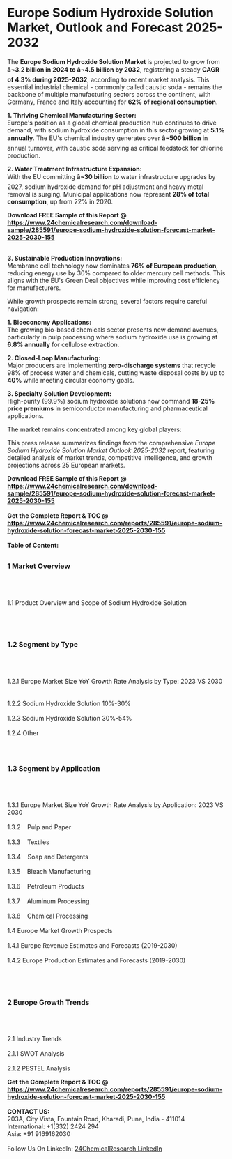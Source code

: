 <h1>Europe Sodium Hydroxide Solution Market, Outlook and Forecast 2025-2032</h1><p>The <strong>Europe Sodium Hydroxide Solution Market</strong> is projected to grow from <strong>â¬3.2 billion in 2024 to â¬4.5 billion by 2032</strong>, registering a steady <strong>CAGR of 4.3% during 2025-2032</strong>, according to recent market analysis. This essential industrial chemical - commonly called caustic soda - remains the backbone of multiple manufacturing sectors across the continent, with Germany, France and Italy accounting for <strong>62% of regional consumption</strong>.</p><p><strong>1. Thriving Chemical Manufacturing Sector:</strong><br>
Europe's position as a global chemical production hub continues to drive demand, with sodium hydroxide consumption in this sector growing at <strong>5.1% annually</strong>. The EU's chemical industry generates over <strong>â¬500 billion</strong> in annual turnover, with caustic soda serving as critical feedstock for chlorine production.</p><p><strong>2. Water Treatment Infrastructure Expansion:</strong><br>
With the EU committing <strong>â¬30 billion</strong> to water infrastructure upgrades by 2027, sodium hydroxide demand for pH adjustment and heavy metal removal is surging. Municipal applications now represent <strong>28% of total consumption</strong>, up from 22% in 2020.</p><div><b>Download FREE Sample of this Report @ 
            <a href="https://www.24chemicalresearch.com/download-sample/285591/europe-sodium-hydroxide-solution-forecast-market-2025-2030-155">
            https://www.24chemicalresearch.com/download-sample/285591/europe-sodium-hydroxide-solution-forecast-market-2025-2030-155</a></b></div><br><p><strong>3. Sustainable Production Innovations:</strong><br>
Membrane cell technology now dominates <strong>76% of European production</strong>, reducing energy use by 30% compared to older mercury cell methods. This aligns with the EU's Green Deal objectives while improving cost efficiency for manufacturers.</p><p>While growth prospects remain strong, several factors require careful navigation:</p><p><strong>1. Bioeconomy Applications:</strong><br>
The growing bio-based chemicals sector presents new demand avenues, particularly in pulp processing where sodium hydroxide use is growing at <strong>6.8% annually</strong> for cellulose extraction.</p><p><strong>2. Closed-Loop Manufacturing:</strong><br>
Major producers are implementing <strong>zero-discharge systems</strong> that recycle 98% of process water and chemicals, cutting waste disposal costs by up to <strong>40%</strong> while meeting circular economy goals.</p><p><strong>3. Specialty Solution Development:</strong><br>
High-purity (99.9%) sodium hydroxide solutions now command <strong>18-25% price premiums</strong> in semiconductor manufacturing and pharmaceutical applications.</p><p>The market remains concentrated among key global players:</p><p>This press release summarizes findings from the comprehensive <em>Europe Sodium Hydroxide Solution Market Outlook 2025-2032</em> report, featuring detailed analysis of market trends, competitive intelligence, and growth projections across 25 European markets.</p><div><b>Download FREE Sample of this Report @ 
            <a href="https://www.24chemicalresearch.com/download-sample/285591/europe-sodium-hydroxide-solution-forecast-market-2025-2030-155">
            https://www.24chemicalresearch.com/download-sample/285591/europe-sodium-hydroxide-solution-forecast-market-2025-2030-155</a></b></div><br><div><b>Get the Complete Report & TOC @ 
            <a href="https://www.24chemicalresearch.com/reports/285591/europe-sodium-hydroxide-solution-forecast-market-2025-2030-155">
            https://www.24chemicalresearch.com/reports/285591/europe-sodium-hydroxide-solution-forecast-market-2025-2030-155</a></b></div><br>
            <b>Table of Content:</b><p><h2><span style="font-size:16px"><strong>1 Market Overview&nbsp;&nbsp; &nbsp;</strong></span></h2><br />
<br />
<p>1.1 Product Overview and Scope of Sodium Hydroxide Solution&nbsp;</p><br />
<br />
<h2><strong><span style="font-size:16px">1.2 Segment by Type&nbsp;&nbsp; &nbsp;</span></strong></h2><br />
<br />
<p>1.2.1 Europe Market Size YoY Growth Rate Analysis by Type: 2023 VS 2030&nbsp;&nbsp; &nbsp;<br /><br />
1.2.2 Sodium Hydroxide Solution 10%-30%&nbsp;&nbsp; &nbsp;<br /><br />
1.2.3 Sodium Hydroxide Solution 30%-54%<br /><br />
1.2.4 Other<br /><br />
<br />
<h2><span style="font-size:16px"><strong>1.3 Segment by Application&nbsp;&nbsp;</strong></span></h2><br />
<br />
<p>1.3.1 Europe Market Size YoY Growth Rate Analysis by Application: 2023 VS 2030&nbsp;&nbsp; &nbsp;<br /><br />
1.3.2&nbsp;&nbsp; &nbsp;Pulp and Paper<br /><br />
1.3.3&nbsp;&nbsp; &nbsp;Textiles<br /><br />
1.3.4&nbsp;&nbsp; &nbsp;Soap and Detergents<br /><br />
1.3.5&nbsp;&nbsp; &nbsp;Bleach Manufacturing<br /><br />
1.3.6&nbsp;&nbsp; &nbsp;Petroleum Products<br /><br />
1.3.7&nbsp;&nbsp; &nbsp;Aluminum Processing<br /><br />
1.3.8&nbsp;&nbsp; &nbsp;Chemical Processing<br /><br />
1.4 Europe Market Growth Prospects&nbsp;&nbsp; &nbsp;<br /><br />
1.4.1 Europe Revenue Estimates and Forecasts (2019-2030)&nbsp;&nbsp; &nbsp;<br /><br />
1.4.2 Europe Production Estimates and Forecasts (2019-2030)&nbsp;&nbsp;</p><br />
<br />
<h2><span style="font-size:16px"><strong>2 Europe Growth Trends&nbsp;&nbsp; &nbsp;</strong></span></h2><br />
<br />
<p>2.1 Industry Trends&nbsp;&nbsp; &nbsp;<br /><br />
2.1.1 SWOT Analysis&nbsp;&nbsp; &nbsp;<br /><br />
2.1.2 PESTEL Analysis&nbsp;&nbsp; </p><div><b>Get the Complete Report & TOC @ 
            <a href="https://www.24chemicalresearch.com/reports/285591/europe-sodium-hydroxide-solution-forecast-market-2025-2030-155">
            https://www.24chemicalresearch.com/reports/285591/europe-sodium-hydroxide-solution-forecast-market-2025-2030-155</a></b></div><br><b>CONTACT US:</b><br>
            203A, City Vista, Fountain Road, Kharadi, Pune, India - 411014<br>
            International: +1(332) 2424 294<br>
            Asia: +91 9169162030 <br><br>
            Follow Us On LinkedIn: <a href="https://www.linkedin.com/company/24chemicalresearch/">24ChemicalResearch LinkedIn</a>